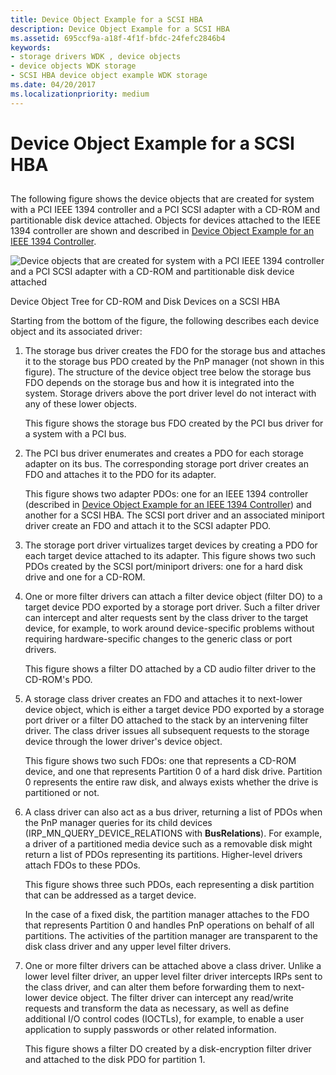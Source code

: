 ```yaml
---
title: Device Object Example for a SCSI HBA
description: Device Object Example for a SCSI HBA
ms.assetid: 695ccf9a-a18f-4f1f-bfdc-24fefc2846b4
keywords:
- storage drivers WDK , device objects
- device objects WDK storage
- SCSI HBA device object example WDK storage
ms.date: 04/20/2017
ms.localizationpriority: medium
---
```


# Device Object Example for a SCSI HBA


## <span id="ddk_device_object_example_for_a_scsi_hba_kg"></span><span id="DDK_DEVICE_OBJECT_EXAMPLE_FOR_A_SCSI_HBA_KG"></span>


The following figure shows the device objects that are created for system with a PCI IEEE 1394 controller and a PCI SCSI adapter with a CD-ROM and partitionable disk device attached. Objects for devices attached to the IEEE 1394 controller are shown and described in [Device Object Example for an IEEE 1394 Controller](device-object-example-for-an-ieee-1394-controller.md).

![Device objects that are created for system with a PCI IEEE 1394 controller and a PCI SCSI adapter with a CD-ROM and partitionable disk device attached](images/kg201-2.png)

Device Object Tree for CD-ROM and Disk Devices on a SCSI HBA

Starting from the bottom of the figure, the following describes each device object and its associated driver:

1.  The storage bus driver creates the FDO for the storage bus and attaches it to the storage bus PDO created by the PnP manager (not shown in this figure). The structure of the device object tree below the storage bus FDO depends on the storage bus and how it is integrated into the system. Storage drivers above the port driver level do not interact with any of these lower objects.

    This figure shows the storage bus FDO created by the PCI bus driver for a system with a PCI bus.

2.  The PCI bus driver enumerates and creates a PDO for each storage adapter on its bus. The corresponding storage port driver creates an FDO and attaches it to the PDO for its adapter.

    This figure shows two adapter PDOs: one for an IEEE 1394 controller (described in [Device Object Example for an IEEE 1394 Controller](device-object-example-for-an-ieee-1394-controller.md)) and another for a SCSI HBA. The SCSI port driver and an associated miniport driver create an FDO and attach it to the SCSI adapter PDO.

3.  The storage port driver virtualizes target devices by creating a PDO for each target device attached to its adapter. This figure shows two such PDOs created by the SCSI port/miniport drivers: one for a hard disk drive and one for a CD-ROM.

4.  One or more filter drivers can attach a filter device object (filter DO) to a target device PDO exported by a storage port driver. Such a filter driver can intercept and alter requests sent by the class driver to the target device, for example, to work around device-specific problems without requiring hardware-specific changes to the generic class or port drivers.

    This figure shows a filter DO attached by a CD audio filter driver to the CD-ROM's PDO.

5.  A storage class driver creates an FDO and attaches it to next-lower device object, which is either a target device PDO exported by a storage port driver or a filter DO attached to the stack by an intervening filter driver. The class driver issues all subsequent requests to the storage device through the lower driver's device object.

    This figure shows two such FDOs: one that represents a CD-ROM device, and one that represents Partition 0 of a hard disk drive. Partition 0 represents the entire raw disk, and always exists whether the drive is partitioned or not.

6.  A class driver can also act as a bus driver, returning a list of PDOs when the PnP manager queries for its child devices (IRP\_MN\_QUERY\_DEVICE\_RELATIONS with **BusRelations**). For example, a driver of a partitioned media device such as a removable disk might return a list of PDOs representing its partitions. Higher-level drivers attach FDOs to these PDOs.

    This figure shows three such PDOs, each representing a disk partition that can be addressed as a target device.

    In the case of a fixed disk, the partition manager attaches to the FDO that represents Partition 0 and handles PnP operations on behalf of all partitions. The activities of the partition manager are transparent to the disk class driver and any upper level filter drivers.

7.  One or more filter drivers can be attached above a class driver. Unlike a lower level filter driver, an upper level filter driver intercepts IRPs sent to the class driver, and can alter them before forwarding them to next-lower device object. The filter driver can intercept any read/write requests and transform the data as necessary, as well as define additional I/O control codes (IOCTLs), for example, to enable a user application to supply passwords or other related information.

    This figure shows a filter DO created by a disk-encryption filter driver and attached to the disk PDO for partition 1.

 

 




